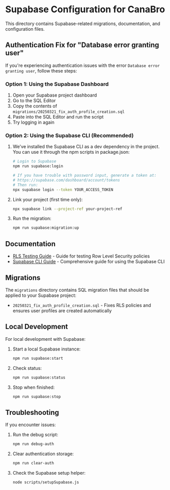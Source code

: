 # Supabase Configuration for CanaBro

This directory contains Supabase-related migrations, documentation, and configuration files.

## Authentication Fix for "Database error granting user"

If you're experiencing authentication issues with the error `Database error granting user`, follow these steps:

### Option 1: Using the Supabase Dashboard

1. Open your Supabase project dashboard
2. Go to the SQL Editor
3. Copy the contents of `migrations/20250321_fix_auth_profile_creation.sql`
4. Paste into the SQL Editor and run the script
5. Try logging in again

### Option 2: Using the Supabase CLI (Recommended)

1. We've installed the Supabase CLI as a dev dependency in the project.
   You can use it through the npm scripts in package.json:
   ```bash
   # Login to Supabase
   npm run supabase:login
   
   # If you have trouble with password input, generate a token at:
   # https://supabase.com/dashboard/account/tokens
   # Then run:
   npx supabase login --token YOUR_ACCESS_TOKEN
   ```

2. Link your project (first time only):
   ```bash
   npx supabase link --project-ref your-project-ref
   ```

3. Run the migration:
   ```bash
   npm run supabase:migration:up
   ```

## Documentation

- [RLS Testing Guide](./RLS_TESTING_GUIDE.md) - Guide for testing Row Level Security policies
- [Supabase CLI Guide](../docs/supabase-cli-guide.md) - Comprehensive guide for using the Supabase CLI

## Migrations

The `migrations` directory contains SQL migration files that should be applied to your Supabase project:

- `20250321_fix_auth_profile_creation.sql` - Fixes RLS policies and ensures user profiles are created automatically

## Local Development

For local development with Supabase:

1. Start a local Supabase instance:
   ```bash
   npm run supabase:start
   ```

2. Check status:
   ```bash
   npm run supabase:status
   ```

3. Stop when finished:
   ```bash
   npm run supabase:stop
   ```

## Troubleshooting

If you encounter issues:

1. Run the debug script:
   ```bash
   npm run debug-auth
   ```

2. Clear authentication storage:
   ```bash
   npm run clear-auth
   ```

3. Check the Supabase setup helper:
   ```bash
   node scripts/setupSupabase.js
   ```
